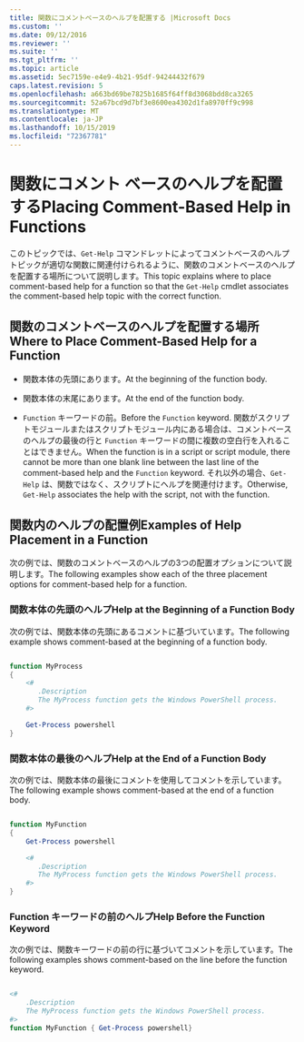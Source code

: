 ```yaml
---
title: 関数にコメントベースのヘルプを配置する |Microsoft Docs
ms.custom: ''
ms.date: 09/12/2016
ms.reviewer: ''
ms.suite: ''
ms.tgt_pltfrm: ''
ms.topic: article
ms.assetid: 5ec7159e-e4e9-4b21-95df-94244432f679
caps.latest.revision: 5
ms.openlocfilehash: a663bd69be7825b1685f64ff8d3068bdd8ca3265
ms.sourcegitcommit: 52a67bcd9d7bf3e8600ea4302d1fa8970ff9c998
ms.translationtype: MT
ms.contentlocale: ja-JP
ms.lasthandoff: 10/15/2019
ms.locfileid: "72367781"
---
```

# <a name="placing-comment-based-help-in-functions"></a><span data-ttu-id="0a6cc-102">関数にコメント ベースのヘルプを配置する</span><span class="sxs-lookup"><span data-stu-id="0a6cc-102">Placing Comment-Based Help in Functions</span></span>

<span data-ttu-id="0a6cc-103">このトピックでは、`Get-Help` コマンドレットによってコメントベースのヘルプトピックが適切な関数に関連付けられるように、関数のコメントベースのヘルプを配置する場所について説明します。</span><span class="sxs-lookup"><span data-stu-id="0a6cc-103">This topic explains where to place comment-based help for a function so that the `Get-Help` cmdlet associates the comment-based help topic with the correct function.</span></span>

## <a name="where-to-place-comment-based-help-for-a-function"></a><span data-ttu-id="0a6cc-104">関数のコメントベースのヘルプを配置する場所</span><span class="sxs-lookup"><span data-stu-id="0a6cc-104">Where to Place Comment-Based Help for a Function</span></span>

- <span data-ttu-id="0a6cc-105">関数本体の先頭にあります。</span><span class="sxs-lookup"><span data-stu-id="0a6cc-105">At the beginning of the function body.</span></span>

- <span data-ttu-id="0a6cc-106">関数本体の末尾にあります。</span><span class="sxs-lookup"><span data-stu-id="0a6cc-106">At the end of the function body.</span></span>

- <span data-ttu-id="0a6cc-107">`Function` キーワードの前。</span><span class="sxs-lookup"><span data-stu-id="0a6cc-107">Before the `Function` keyword.</span></span> <span data-ttu-id="0a6cc-108">関数がスクリプトモジュールまたはスクリプトモジュール内にある場合は、コメントベースのヘルプの最後の行と `Function` キーワードの間に複数の空白行を入れることはできません。</span><span class="sxs-lookup"><span data-stu-id="0a6cc-108">When the function is in a script or script module, there cannot be more than one blank line between the last line of the comment-based help and the `Function` keyword.</span></span> <span data-ttu-id="0a6cc-109">それ以外の場合、`Get-Help` は、関数ではなく、スクリプトにヘルプを関連付けます。</span><span class="sxs-lookup"><span data-stu-id="0a6cc-109">Otherwise, `Get-Help` associates the help with the script, not with the function.</span></span>

## <a name="examples-of-help-placement-in-a-function"></a><span data-ttu-id="0a6cc-110">関数内のヘルプの配置例</span><span class="sxs-lookup"><span data-stu-id="0a6cc-110">Examples of Help Placement in a Function</span></span>

 <span data-ttu-id="0a6cc-111">次の例では、関数のコメントベースのヘルプの3つの配置オプションについて説明します。</span><span class="sxs-lookup"><span data-stu-id="0a6cc-111">The following examples show each of the three placement options for comment-based help for a function.</span></span>

### <a name="help-at-the-beginning-of-a-function-body"></a><span data-ttu-id="0a6cc-112">関数本体の先頭のヘルプ</span><span class="sxs-lookup"><span data-stu-id="0a6cc-112">Help at the Beginning of a Function Body</span></span>

 <span data-ttu-id="0a6cc-113">次の例では、関数本体の先頭にあるコメントに基づいています。</span><span class="sxs-lookup"><span data-stu-id="0a6cc-113">The following example shows comment-based at the beginning of a function body.</span></span>

```powershell

function MyProcess
{
    <#
       .Description
       The MyProcess function gets the Windows PowerShell process.
    #>

    Get-Process powershell
}

```

### <a name="help-at-the-end-of-a-function-body"></a><span data-ttu-id="0a6cc-114">関数本体の最後のヘルプ</span><span class="sxs-lookup"><span data-stu-id="0a6cc-114">Help at the End of a Function Body</span></span>

 <span data-ttu-id="0a6cc-115">次の例では、関数本体の最後にコメントを使用してコメントを示しています。</span><span class="sxs-lookup"><span data-stu-id="0a6cc-115">The following example shows comment-based at the end of a function body.</span></span>

```powershell

function MyFunction
{
    Get-Process powershell

    <#
       .Description
       The MyProcess function gets the Windows PowerShell process.
    #>
}

```

### <a name="help-before-the-function-keyword"></a><span data-ttu-id="0a6cc-116">Function キーワードの前のヘルプ</span><span class="sxs-lookup"><span data-stu-id="0a6cc-116">Help Before the Function Keyword</span></span>

 <span data-ttu-id="0a6cc-117">次の例では、関数キーワードの前の行に基づいてコメントを示しています。</span><span class="sxs-lookup"><span data-stu-id="0a6cc-117">The following examples shows comment-based on the line before the function keyword.</span></span>

```powershell

<#
    .Description
    The MyProcess function gets the Windows PowerShell process.
#>
function MyFunction { Get-Process powershell}

```